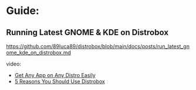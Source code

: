# Guide:
## Running Latest GNOME & KDE on Distrobox
https://github.com/89luca89/distrobox/blob/main/docs/posts/run_latest_gnome_kde_on_distrobox.md

video:
- [Get Any App on Any Distro Easily](https://youtu.be/eh-a1W5IJbA)
- [5 Reasons You Should Use Distrobox](https://youtu.be/eqWjfMwPUYc)

